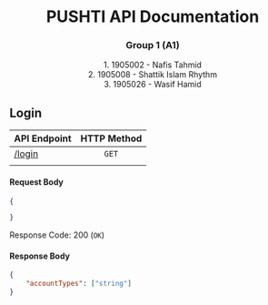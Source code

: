 # <div align="center">PUSHTI API Documentation</div>
### <div align="center"> Group 1 (A1) </div>
<div align="center">1. 1905002 - Nafis Tahmid </div>
<div align="center">2. 1905008 - Shattik Islam Rhythm </div>
<div align="center">3. 1905026 - Wasif Hamid </div>

## Login
| API Endpoint              | HTTP Method |
| ------------------------- | :---------: |
| [/login]()              |   `GET`    |
|                           |             |

#### Request Body
```json
{

}
```
Response Code: 200 (`OK`)

#### Response Body
```json
{
    "accountTypes": ["string"]
}
```

